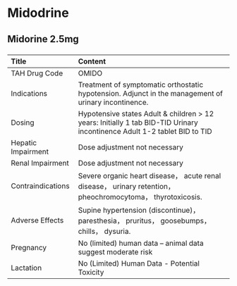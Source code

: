 # Midodrine

## Midorine 2.5mg

##### 

| Title              | Content                                                                                                                  |
|:-------------------|:-------------------------------------------------------------------------------------------------------------------------|
| TAH Drug Code      | OMIDO                                                                                                                    |
| Indications        | Treatment of symptomatic orthostatic hypotension. Adjunct in the management of urinary incontinence.                     |
| Dosing             | Hypotensive states Adult & children > 12 years: Initially 1 tab BID-TID Urinary incontinence Adult 1-2 tablet BID to TID |
| Hepatic Impairment | Dose adjustment not necessary                                                                                            |
| Renal Impairment   | Dose adjustment not necessary                                                                                            |
| Contraindications  | Severe organic heart disease， acute renal disease， urinary retention， pheochromocytoma， thyrotoxicosis.              |
| Adverse Effects    | Supine hypertension (discontinue)， paresthesia， pruritus， goosebumps， chills， dysuria.                              |
| Pregnancy          | No (limited) human data – animal data suggest moderate risk                                                              |
| Lactation          | No (Limited) Human Data - Potential Toxicity                                                                             |

